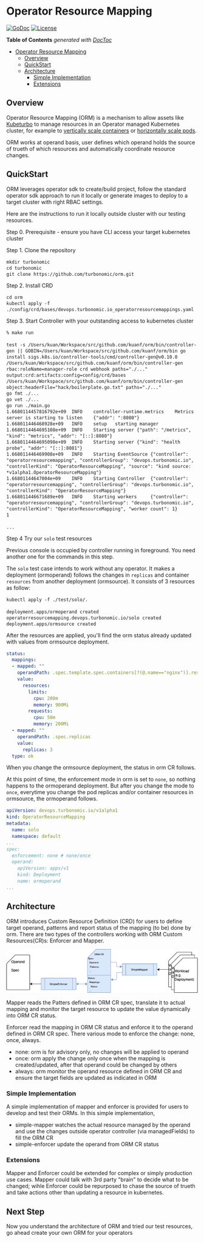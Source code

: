 # Operator Resource Mapping
[![GoDoc](https://godoc.org/github.com/turbonomic/orm?status.svg)](https://godoc.org/github.com/turbonomic/orm)
[![License](https://img.shields.io/:license-apache-blue.svg)](http://www.apache.org/licenses/LICENSE-2.0.html)

<!-- START doctoc generated TOC please keep comment here to allow auto update -->
<!-- DON'T EDIT THIS SECTION, INSTEAD RE-RUN doctoc TO UPDATE -->
**Table of Contents**  *generated with [DocToc](https://github.com/thlorenz/doctoc)*

- [Operator Resource Mapping](#operator-resource-mapping)
  - [Overview](#overview)
  - [QuickStart](#quickstart)
  - [Architecture](#architecture)
    - [Simple Implementation](#simple-implementation)
    - [Extensions](#extensions)

<!-- END doctoc generated TOC please keep comment here to allow auto update -->


## Overview

Operator Resource Mapping (ORM) is a mechanism to allow assets like [Kubeturbo](https://github.com/turbonomic/kubeturbo/wiki) to manage resources in an Operator managed Kubernetes cluster, for example to [vertically scale containers](https://github.com/turbonomic/kubeturbo/wiki/Action-Details#resizing-vertical-scaling-of-containerized-workloads) or [horizontally scale pods](https://github.com/turbonomic/kubeturbo/wiki/Action-Details#slo-horizontal-scaling-private-preview).

ORM works at operand basis, user defines which operand holds the source of trueth of which resources and automatically coordinate resource changes.

## QuickStart

ORM leverages operator sdk to create/build project, follow the standard operator sdk approach to run it locally or generate images to deploy to a target cluster with right RBAC settings. 

Here are the instructions to run it locally outside cluster with our testing resources. 

Step 0. Prerequisite - ensure you have CLI access your target kubernetes cluster

Step 1. Clone the repository

```script
mkdir turbonomic
cd turbonomic
git clone https://github.com/turbonomic/orm.git
```

Step 2. Install CRD

```script
cd orm
kubectl apply -f ./config/crd/bases/devops.turbonomic.io_operatorresourcemappings.yaml
```

Step 3. Start Controller with your outstanding access to kubernetes cluster

```script
% make run

test -s /Users/kuan/Workspace/src/github.com/kuanf/orm/bin/controller-gen || GOBIN=/Users/kuan/Workspace/src/github.com/kuanf/orm/bin go install sigs.k8s.io/controller-tools/cmd/controller-gen@v0.10.0
/Users/kuan/Workspace/src/github.com/kuanf/orm/bin/controller-gen rbac:roleName=manager-role crd webhook paths="./..." output:crd:artifacts:config=config/crd/bases
/Users/kuan/Workspace/src/github.com/kuanf/orm/bin/controller-gen object:headerFile="hack/boilerplate.go.txt" paths="./..."
go fmt ./...
go vet ./...
go run ./main.go
1.6680114457816792e+09  INFO    controller-runtime.metrics    Metrics server is starting to listen    {"addr": ":8080"}
1.668011446468928e+09   INFO    setup   starting manager
1.6680114464695108e+09  INFO    Starting server {"path": "/metrics", "kind": "metrics", "addr": "[::]:8080"}
1.6680114464695098e+09  INFO    Starting server {"kind": "health probe", "addr": "[::]:8081"}
1.668011446469908e+09   INFO    Starting EventSource {"controller": "operatorresourcemapping", "controllerGroup": "devops.turbonomic.io", "controllerKind": "OperatorResourceMapping", "source": "kind source: *v1alpha1.OperatorResourceMapping"}
1.66801144647004e+09    INFO    Starting Controller  {"controller": "operatorresourcemapping", "controllerGroup": "devops.turbonomic.io", "controllerKind": "OperatorResourceMapping"}
1.668011446671689e+09   INFO    Starting workers     {"controller": "operatorresourcemapping", "controllerGroup": "devops.turbonomic.io", "controllerKind": "OperatorResourceMapping", "worker count": 1}
1

...
```

Step 4 Try our `solo` test resources 

Previous console is occupied by controller running in foreground. You need another one for the commands in this step.

The `solo` test case intends to work without any operator. It makes a deployment (ormoperand) follows the changes in `replicas` and container `resources` from another deployment (ormsource). It consists of 3 resources as follow:

```scripts
kubectl apply -f ./test/solo/.

deployment.apps/ormoperand created
operatorresourcemapping.devops.turbonomic.io/solo created
deployment.apps/ormsource created
```

After the resources are applied, you'll find the orm status already updated with values from ormsource deployment. 

```yaml
status:
  mappings:
  - mapped: ""
    operandPath: .spec.template.spec.containers[?(@.name=="nginx")].resources
    value:
      resources:
        limits:
          cpu: 200m
          memory: 900Mi
        requests:
          cpu: 50m
          memory: 200Mi
  - mapped: ""
    operandPath: .spec.replicas
    value:
      replicas: 3
  type: ok

```

When you change the ormsource deployment, the status in orm CR follows.

At this point of time, the enforcement mode in orm is set to `none`, so nothing happens to the ormoperand deployment. But after you change the mode to `once`, everytime you change the pod replicas and/or container resources in ormsource, the ormoperand follows.

```yaml
apiVersion: devops.turbonomic.io/v1alpha1
kind: OperatorResourceMapping
metadata:
  name: solo
  namespace: default
...
spec:
  enforcement: none # none/once
  operand:
    apiVersion: apps/v1
    kind: Deployment
    name: ormoperand
...
```


## Architecture

ORM introduces Custom Resource Definition (CRD) for users to define target operand, patterns and report status of the mapping (to be) done by orm. There are two types of the controllers working with ORM Custom Resources(CR)s: Enforcer and Mapper.

![image](docs/images/basic.png)

Mapper reads the Patters defined in ORM CR spec, translate it to actual mapping and monitor the target resource to update the value dynamically into ORM CR status.

Enforcer read the mapping in ORM CR status and enforce it to the operand defined in ORM CR spec. There various mode to enforce the change: none, once, always. 

- none: orm is for advisory only, no changes will be applied to operand
- once: orm apply the change only once when the mapping is created/updated, after that operand could be changed by others
- always: orm monitor the operand resource defined in ORM CR and ensure the target fields are updated as indicated in ORM

### Simple Implementation

A simple implementation of mapper and enforcer is provided for users to develop and test their ORMs. In this simple implementation, 

- simple-mapper watches the actual resource managed by the operand and use the changes outside operator controller (via managedFields) to 
fill the ORM CR
- simple-enforcer update the operand from ORM CR status

### Extensions

Mapper and Enforcer could be extended for complex or simply production use cases. Mapper could talk with 3rd party "brain" to decide what to be changed; wihle Enforcer could be repurposed to chase the source of trueth and take actions other than updating a resource in kubernetes.

## Next Step

Now you understand the architecture of ORM and tried our test resources, go ahead create your own ORM for your operators